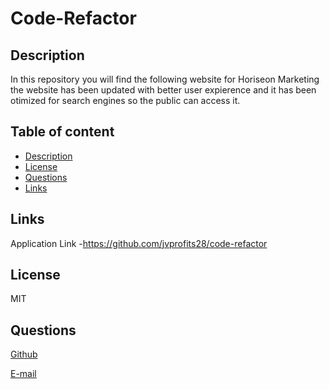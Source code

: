 # Code-Refactor

## Description

In this repository you will find the following website for Horiseon Marketing the website has been updated with better user expierence and it has been otimized for search engines so the public can access it.

## Table of content

- [Description](#description)
- [License](#license)
- [Questions](#Questions)
- [Links](#links)

## Links

Application Link -https://github.com/jvprofits28/code-refactor

## License

MIT

## Questions

[Github](https://github.com/jvprofits28)

[E-mail](mailto:juanvazquez9828@gmail.com)
